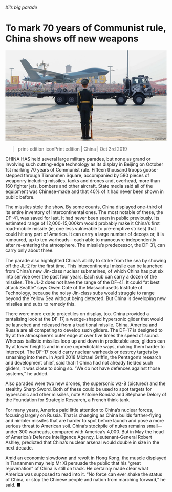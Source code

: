 ###### Xi’s big parade

# To mark 70 years of Communist rule, China shows off new weapons 

![image](images/20191005_cnp005.jpg) 

> print-edition iconPrint edition | China | Oct 3rd 2019 

CHINA HAS held several large military parades, but none as grand or involving such cutting-edge technology as its display in Beijing on October 1st marking 70 years of Communist rule. Fifteen thousand troops goose-stepped through Tiananmen Square, accompanied by 580 pieces of weaponry including missiles, tanks and drones and, overhead, more than 160 fighter jets, bombers and other aircraft. State media said all of the equipment was Chinese-made and that 40% of it had never been shown in public before. 

The missiles stole the show. By some counts, China displayed one-third of its entire inventory of intercontinental ones. The most notable of these, the DF-41, was saved for last. It had never been seen in public previously. Its estimated range of 12,000-15,000km would probably make it China’s first road-mobile missile (ie, one less vulnerable to pre-emptive strikes) that could hit any part of America. It can carry a large number of decoys or, it is rumoured, up to ten warheads—each able to manoeuvre independently after re-entering the atmosphere. The missile’s predecessor, the DF-31, can carry only about three. 

The parade also highlighted China’s ability to strike from the sea by showing off the JL-2 for the first time. This intercontinental missile can be launched from China’s new Jin-class nuclear submarines, of which China has put six into service over the past four years. Each sub can carry a dozen of the missiles. The JL-2 does not have the range of the DF-41. It could “at best attack Seattle” says Owen Cote of the Massachusetts Institute of Technology, because the noisy Jin-class subs would struggle to range beyond the Yellow Sea without being detected. But China is developing new missiles and subs to remedy this. 

There were more exotic projectiles on display, too. China provided a tantalising look at the DF-17, a wedge-shaped hypersonic glider that would be launched and released from a traditional missile. China, America and Russia are all competing to develop such gliders. The DF-17 is designed to fly at the atmosphere’s outer edge at over five times the speed of sound. Whereas ballistic missiles loop up and down in predictable arcs, gliders can fly at lower heights and in more unpredictable ways, making them harder to intercept. The DF-17 could carry nuclear warheads or destroy targets by smashing into them. In April 2018 Michael Griffin, the Pentagon’s research and development chief, said that if China had not already fielded such gliders, it was close to doing so. “We do not have defences against those systems,” he added. 

Also paraded were two new drones, the supersonic wz-8 (pictured) and the stealthy Sharp Sword. Both of these could be used to spot targets for hypersonic and other missiles, note Antoine Bondaz and Stéphane Delory of the Foundation for Strategic Research, a French think-tank. 

For many years, America paid little attention to China’s nuclear forces, focusing largely on Russia. That is changing as China builds farther-flying and nimbler missiles that are harder to spot before launch and pose a more serious threat to American soil. China’s stockpile of nukes remains small—under 300 warheads, compared with America’s 4,000. But in May the head of America’s Defence Intelligence Agency, Lieutenant-General Robert Ashley, predicted that China’s nuclear arsenal would double in size in the next decade. 

Amid an economic slowdown and revolt in Hong Kong, the muscle displayed in Tiananmen may help Mr Xi persuade the public that his “great rejuvenation” of China is still on track. He certainly made clear what America was supposed to read into it. “No force can ever shake the status of China, or stop the Chinese people and nation from marching forward,” he said. ■ 

